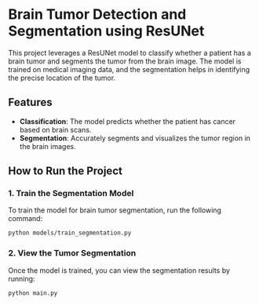 # Brain Tumor Detection and Segmentation using ResUNet

This project leverages a ResUNet model to classify whether a patient has a brain tumor and segments the tumor from the brain image. The model is trained on medical imaging data, and the segmentation helps in identifying the precise location of the tumor.

## Features
- **Classification**: The model predicts whether the patient has cancer based on brain scans.
- **Segmentation**: Accurately segments and visualizes the tumor region in the brain images.

## How to Run the Project

### 1. Train the Segmentation Model
To train the model for brain tumor segmentation, run the following command:

```bash
python models/train_segmentation.py
```
### 2. View the Tumor Segmentation
Once the model is trained, you can view the segmentation results by running:

```bash
python main.py
```
